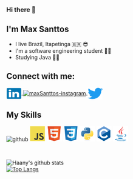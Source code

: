 ### Hi there 👋

## I'm Max Santtos

* I live Brazil, Itapetinga :brazil: :sunglasses:
* I'm a software engineering student :man_technologist: 
* Studying Java :man_technologist: 


## Connect with me:
<a href="https://www.linkedin.com/in/maxsuelsanttos/" target="_blank">
<img align="center" alt="diego-linkedin" height="30" width="40" src="https://raw.githubusercontent.com/devicons/devicon/master/icons/linkedin/linkedin-original.svg" style="max-width:100%;">
</a>
</a>
<a href="https://www.instagram.com/maxssanttos/" target="_blank">
<img align="center" alt="maxSanttos-instagram" height="30" width="40" align="center" src="https://raw.githubusercontent.com/rahuldkjain/github-profile-readme-generator/master/src/images/icons/Social/instagram.svg" alt="henriquemotton" height="30" width="40"  style="max-width:100%;">
</a>
<a href="https://twitter.com/Santtos2Ms" target="_blank">
<img align="center" alt="maxSanttos-Twitter" height="30" width="40" src="https://raw.githubusercontent.com/devicons/devicon/master/icons/twitter/twitter-original.svg" style="max-width:100%;">
</a>

<br>

## My Skills

<img src="https://cdn.jsdelivr.net/gh/devicons/devicon/icons/nodejs/nodejs-original-wordmark.svg" alt="github" width="40" height="40" style="max-width:100%;"></img>
<img src="https://raw.githubusercontent.com/devicons/devicon/master/icons/javascript/javascript-original.svg" alt="github" width="40" height="40" style="max-width:100%;"></img>
<img alt="max-HTML" height="40" width="40" src="https://raw.githubusercontent.com/devicons/devicon/master/icons/html5/html5-original.svg"/>
<img alt="max-CSS" height="40" width="40" src="https://raw.githubusercontent.com/devicons/devicon/master/icons/css3/css3-original.svg"/>
<img src="https://raw.githubusercontent.com/devicons/devicon/master/icons/python/python-original.svg" alt="github" width="40" height="40" style="max-width:100%;"></img>
<img src="https://raw.githubusercontent.com/devicons/devicon/master/icons/c/c-original.svg" alt="github" width="40" height="40" style="max-width:100%;"></img>
<img src="https://raw.githubusercontent.com/devicons/devicon/master/icons/java/java-original.svg" alt="github" width="40" height="40" style="max-width:100%;"></img>

<br>

![Haany's github stats](https://github-readme-stats.vercel.app/api?username=maxsanttos&show_icons=true&hide=[%22issues%22]&theme=dark)
<br>
[![Top Langs](https://github-readme-stats.vercel.app/api/top-langs/?username=maxsanttos&layout=compact)](https://github.com/maxsanttos/github-readme-stats)


